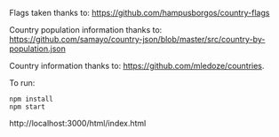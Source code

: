 Flags taken thanks to: https://github.com/hampusborgos/country-flags

Country population information thanks to: https://github.com/samayo/country-json/blob/master/src/country-by-population.json

Country information thanks to: https://github.com/mledoze/countries.

To run:
```
npm install
npm start 
```
http://localhost:3000/html/index.html
